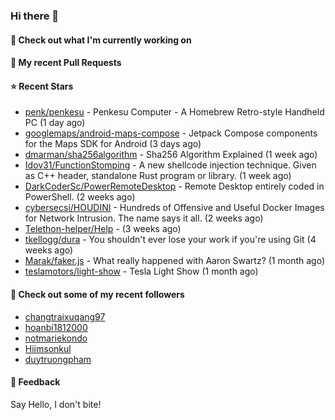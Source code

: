 ### Hi there 👋

#### 👷 Check out what I'm currently working on

#### 🔨 My recent Pull Requests


#### ⭐ Recent Stars

- [penk/penkesu](https://github.com/penk/penkesu) - Penkesu Computer - A Homebrew Retro-style Handheld PC (1 day ago)
- [googlemaps/android-maps-compose](https://github.com/googlemaps/android-maps-compose) - Jetpack Compose components for the Maps SDK for Android (3 days ago)
- [dmarman/sha256algorithm](https://github.com/dmarman/sha256algorithm) - Sha256 Algorithm Explained (1 week ago)
- [Idov31/FunctionStomping](https://github.com/Idov31/FunctionStomping) - A new shellcode injection technique. Given as C&#43;&#43; header, standalone Rust program or library. (1 week ago)
- [DarkCoderSc/PowerRemoteDesktop](https://github.com/DarkCoderSc/PowerRemoteDesktop) - Remote Desktop entirely coded in PowerShell. (2 weeks ago)
- [cybersecsi/HOUDINI](https://github.com/cybersecsi/HOUDINI) - Hundreds of Offensive and Useful Docker Images for Network Intrusion. The name says it all. (2 weeks ago)
- [Telethon-helper/Help](https://github.com/Telethon-helper/Help) -  (3 weeks ago)
- [tkellogg/dura](https://github.com/tkellogg/dura) - You shouldn&#39;t ever lose your work if you&#39;re using Git (4 weeks ago)
- [Marak/faker.js](https://github.com/Marak/faker.js) - What really happened with Aaron Swartz? (1 month ago)
- [teslamotors/light-show](https://github.com/teslamotors/light-show) - Tesla Light Show (1 month ago)

#### 👯 Check out some of my recent followers

- [changtraixuqang97](https://github.com/changtraixuqang97)
- [hoanbi1812000](https://github.com/hoanbi1812000)
- [notmariekondo](https://github.com/notmariekondo)
- [Hiimsonkul](https://github.com/Hiimsonkul)
- [duytruongpham](https://github.com/duytruongpham)

#### 💬 Feedback

Say Hello, I don't bite!